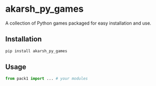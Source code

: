 # akarsh_py_games

A collection of Python games packaged for easy installation and use.

## Installation
```bash
pip install akarsh_py_games
```

## Usage
```python
from pack1 import ... # your modules
```

